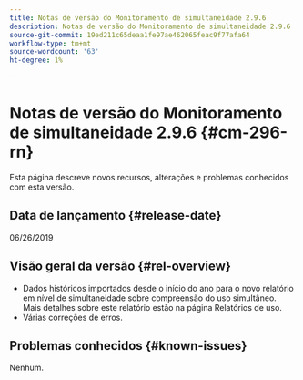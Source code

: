 ```yaml
---
title: Notas de versão do Monitoramento de simultaneidade 2.9.6
description: Notas de versão do Monitoramento de simultaneidade 2.9.6
source-git-commit: 19ed211c65deaa1fe97ae462065feac9f77afa64
workflow-type: tm+mt
source-wordcount: '63'
ht-degree: 1%

---
```



# Notas de versão do Monitoramento de simultaneidade 2.9.6 {#cm-296-rn}

Esta página descreve novos recursos, alterações e problemas conhecidos com esta versão.

## Data de lançamento {#release-date}

06/26/2019


## Visão geral da versão {#rel-overview}

* Dados históricos importados desde o início do ano para o novo relatório em nível de simultaneidade sobre compreensão do uso simultâneo. Mais detalhes sobre este relatório estão na página Relatórios de uso.
* Várias correções de erros.


## Problemas conhecidos {#known-issues}

Nenhum.
